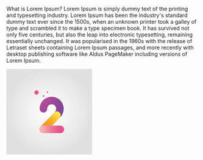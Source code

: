 What is Lorem Ipsum?
Lorem Ipsum is simply dummy text of the printing and typesetting industry. Lorem Ipsum has been the industry's standard dummy text ever since the 1500s, when an unknown printer took a galley of type and scrambled it to make a type specimen book. It has survived not only five centuries, but also the leap into electronic typesetting, remaining essentially unchanged. It was popularised in the 1960s
 with the release of Letraset sheets containing Lorem Ipsum passages, and more recently with desktop publishing software like Aldus PageMaker including versions of Lorem Ipsum.


 ![Test](/docs/.document360/assets/2.jpg)


